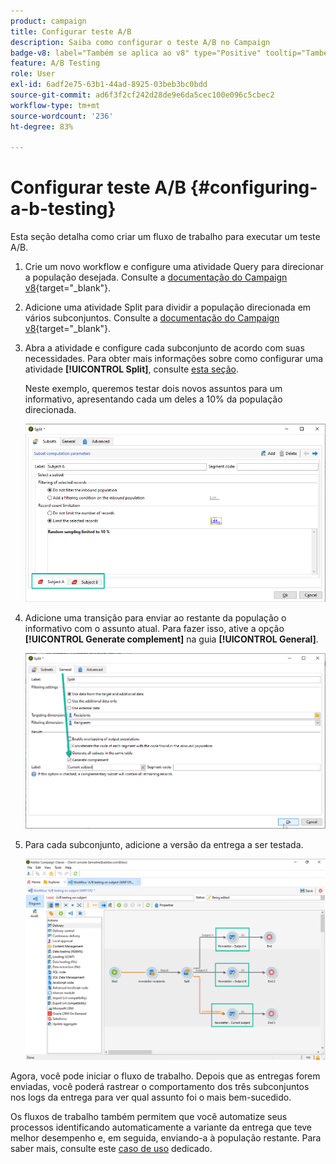 ```yaml
---
product: campaign
title: Configurar teste A/B
description: Saiba como configurar o teste A/B no Campaign
badge-v8: label="Também se aplica ao v8" type="Positive" tooltip="Também se aplica ao Campaign v8"
feature: A/B Testing
role: User
exl-id: 6adf2e75-63b1-44ad-8925-03beb3bc0bdd
source-git-commit: ad6f3f2cf242d28de9e6da5cec100e096c5cbec2
workflow-type: tm+mt
source-wordcount: '236'
ht-degree: 83%

---
```


# Configurar teste A/B {#configuring-a-b-testing}

Esta seção detalha como criar um fluxo de trabalho para executar um teste A/B.

1. Crie um novo workflow e configure uma atividade Query para direcionar a população desejada. Consulte a [documentação do Campaign v8](https://experienceleague.adobe.com/docs/campaign/automation/workflows/wf-activities/targeting-activities/query.html){target="_blank"}.

1. Adicione uma atividade Split para dividir a população direcionada em vários subconjuntos. Consulte a [documentação do Campaign v8](https://experienceleague.adobe.com/docs/campaign/automation/workflows/wf-activities/targeting-activities/split.html){target="_blank"}.

1. Abra a atividade e configure cada subconjunto de acordo com suas necessidades. Para obter mais informações sobre como configurar uma atividade **[!UICONTROL Split]**, consulte [esta seção](../../workflow/using/split.md).

   Neste exemplo, queremos testar dois novos assuntos para um informativo, apresentando cada um deles a 10% da população direcionada.

   ![](assets/ab-testing-split.png)

1. Adicione uma transição para enviar ao restante da população o informativo com o assunto atual. Para fazer isso, ative a opção **[!UICONTROL Generate complement]** na guia **[!UICONTROL General]**.

   ![](assets/ab-testing-complement.png)

1. Para cada subconjunto, adicione a versão da entrega a ser testada.

   ![](assets/ab-testing-delivery.png)

Agora, você pode iniciar o fluxo de trabalho. Depois que as entregas forem enviadas, você poderá rastrear o comportamento dos três subconjuntos nos logs da entrega para ver qual assunto foi o mais bem-sucedido.

Os fluxos de trabalho também permitem que você automatize seus processos identificando automaticamente a variante da entrega que teve melhor desempenho e, em seguida, enviando-a à população restante. Para saber mais, consulte este [caso de uso](a-b-testing-use-case.md) dedicado.
